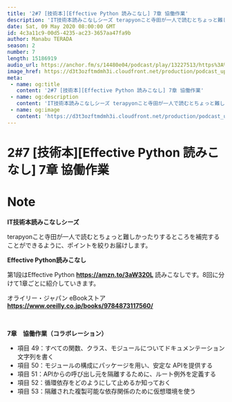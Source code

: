 ```yaml
---
title: '2#7 [技術本][Effective Python 読みこなし] 7章 協働作業'
description: 'IT技術本読みこなしシーズ terapyonこと寺田が一人で読むとちょっと難しかったりするところを補完することができるように、ポイントを絞りお届けします。 Effective Python読みこなし '
date: Sat, 09 May 2020 08:00:00 GMT
id: 4c3a11c9-00d5-4235-ac23-3657aa47fa9b
author: Manabu TERADA
season: 2
number: 7
length: 15186919
audio_url: https://anchor.fm/s/14480e04/podcast/play/13227513/https%3A%2F%2Fd3ctxlq1ktw2nl.cloudfront.net%2Fproduction%2F2020-4-3%2F69746836-48000-2-54fb93a927829.mp3
image_href: https://d3t3ozftmdmh3i.cloudfront.net/production/podcast_uploaded_episode/3302665/3302665-1588492713523-8655b58e9b59.jpg
meta:
 - name: og:title
   content: '2#7 [技術本][Effective Python 読みこなし] 7章 協働作業'
 - name: og:description
   content: 'IT技術本読みこなしシーズ terapyonこと寺田が一人で読むとちょっと難しかったりするところを補完することができるように、ポイントを絞りお届けします。 Effective Python読みこなし '
 - name: og:image
   content: 'https://d3t3ozftmdmh3i.cloudfront.net/production/podcast_uploaded_episode/3302665/3302665-1588492713523-8655b58e9b59.jpg'
---
```

# 2#7 [技術本][Effective Python 読みこなし] 7章 協働作業

<DisplayDate :dateStr="'Sat, 09 May 2020 08:00:00 GMT'" />
<DisplaySeason :season="2" :topic="7" />


# Note

<p><strong>IT技術本読みこなしシーズ</strong></p>
<p>terapyonこと寺田が一人で読むとちょっと難しかったりするところを補完することができるように、ポイントを絞りお届けします。</p>
<p><strong>Effective Python読みこなし</strong></p>
<p>第1段はEffective Python <a href="https://amzn.to/3aW320L" rel="noreferrer nofollow noopener" target="_blank"><strong>https://amzn.to/3aW320L</strong></a> 読みこなしです。8回に分けて1章ごとに紹介していきます。</p>
<p>オライリー・ジャパン eBookストア <a href="https://www.oreilly.co.jp/books/9784873117560/" rel="noreferrer nofollow noopener" target="_blank"><strong>https://www.oreilly.co.jp/books/9784873117560/</strong></a></p>
<p><br></p>
<p><strong>7章　協働作業（コラボレーション）</strong></p>
<ul>
 <li>項目 49：すべての関数、クラス、モジュールについてドキュメンテーション文字列を書く</li>
 <li>項目 50：モジュールの構成にパッケージを用い、安定な APIを提供する</li>
 <li>項目 51：APIからの呼び出し元を隔離するために、ルート例外を定義する</li>
 <li>項目 52：循環依存をどのようにして止めるか知っておく</li>
  <li>項目 53：隔離された複製可能な依存関係のために仮想環境を使う</li>
</ul>



<Player title="2#7 [技術本][Effective Python 読みこなし] 7章 協働作業" 
  audio_url="https://anchor.fm/s/14480e04/podcast/play/13227513/https%3A%2F%2Fd3ctxlq1ktw2nl.cloudfront.net%2Fproduction%2F2020-4-3%2F69746836-48000-2-54fb93a927829.mp3" 
  image_href="https://d3t3ozftmdmh3i.cloudfront.net/production/podcast_uploaded_episode/3302665/3302665-1588492713523-8655b58e9b59.jpg" 
/>

